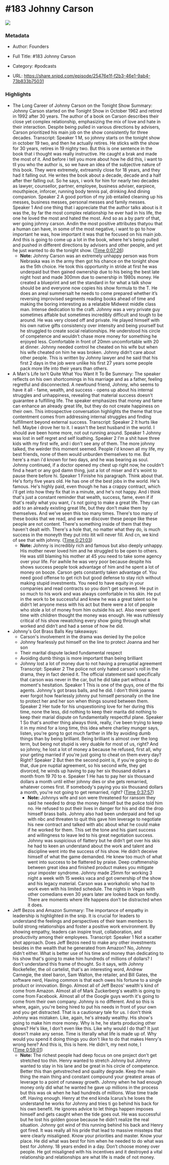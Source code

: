 # #183 Johnny Carson

![](https://wsrv.nl/?url=https%3A%2F%2Fimage.simplecastcdn.com%2Fimages%2F57933a1d-c5a9-4040-9aca-e766ae2ec0eb%2F721c2dd0-f766-4405-a701-dcd9179d4a5b%2F3000x3000%2F1495013501artwork.jpg%3Faid%3Drss_feed&w=100&h=100)

### Metadata

- Author: Founders
- Full Title: #183 Johnny Carson
- Category: #podcasts



- URL: https://share.snipd.com/episode/25476e1f-f2b3-46e1-9ab4-73b833b75031

### Highlights

- The Long Career of Johnny Carson on the Tonight Show
  Summary:
  Johnny Carson started on the Tonight Show in October 1962 and retired in 1992 after 30 years.
  The author of a book on Carson describes their close yet complex relationship, emphasizing the mix of love and hate in their interaction. Despite being pulled in various directions by advisers, Carson prioritized his main job on the show consistently for three decades.
  Transcript:
  Speaker 1
  M, so johnny starts on the tonight show in october 19 two, and then he actually retires. He sticks with the show for 30 years, retires in 19 nighty two. But this is one sentence in the book that i thought was really instructive. He caught a brak and made the most of it. And before i tell you more about how he did this, i want to tll you who the author is, so we have an idea of the subjective nature of this book. They were extremely, extreamily close for 18 years, and they had it falling out. He writes the book about a decade, decade and a half after ther falling out. So he says, i work for him for nearly two decades as lawyer, counsellor, partner, employee, business adviser, earpiece, mouthpiece, inforcer, running body tennis pal, drinking And dining companion.
  Speaker 2
  A good portion of my job entailed cleaning up his messes, business messes, personal messes and family messes.
  Speaker 1
  And one thing that i appreciate that the author talks about is it was the, by far the most complex relationship he ever had in his life, the one he loved the most and hated the most. And so as a by partr of that, wer going johnny carson. Andin the most positive attributes thatyou that a human can have, in some of the most negative, i want to go to how important he was, how important it was that he focused on his main job. And this is going to come up a lot in the book, where he's being pulled and pushed in different directions by advisers and other people, and yet he just wanted to do the tonight show. ([Time 0:07:26](https://share.snipd.com/snip/886bd6ab-0b7c-493b-b267-c04104ce0e25))
    - **Note:** Johnny Carson was an extremely unhappy person was from Nebraska was in the army then got his chance on the tonight show as the 5th choice. He took this opportunity in stride at first he was underpaid but then gained ownership due to his being the best late night host and made 300mm due to ownership in 1980s money. He created a blueprint and set the standard in for what a talk show should be and everyone now copies his show formula to the T. He does an areal summersalt he needs to come prepared whether it’s reversing improvised segments reading books ahead of time and making the boring interesting as a relatable Midwest middle class man. Intense dedication to the craft. Johnny was a very private guy sometimes affable but sometimes incredibly difficult and tough to be around. He was very closed off and private. He played himself with his own native gifts consistency over intensity and being yourself but he struggled to create social relationships. He understood his circle of competence and wouldn’t chase more money for something he enjoyed less. Comfortable in front of 20mm uncomfortable with 20 at dinner. Johnny needed control he cheated on his wife but when his wife cheated on him he was broken. Johnny didn’t care about other people. This is written by Johnny lawyer and he said that his first 2 days in the job were unlike his first 27 years some people pack more life into their years than others.
- A Man's Life Isn't Quite What You Want It To Be
  Summary:
  The speaker reflects on his own shortcomings in his marriage and as a father, feeling regretful and disconnected.
  A newfound friend, Johnny, who seems to have it all - fame, wealth, and success - opens up about his internal struggles and unhappiness, revealing that material success doesn't guarantee a fulfilling life. The speaker emphasizes that money and fame can enhance an already great life, but they do not create happiness on their own.
  This introspective conversation highlights the theme that true contentment comes from addressing internal struggles and finding fulfillment beyond external success.
  Transcript:
  Speaker 2
  It hurts like hell. Maybe i drove her to it. I wasn't the best husband in the world. I should ave been home more, not out running around.
  Speaker 1
  Johnny was lost in self regret and self loathing.
  Speaker 2
  I'm a shit have three kids with my first wife, and i don't see any of them. The more johnny talked, the weirder this moment seemed. People i'd known all my life, my best friends, none of them would unburden themselves to me. But here's a man i'd known for two days, and he was bearing as soul. Johnny continued, if a doctor opened my chest up right now, he couldn't find a heart or any god damn thing, just a lot of miser and it's woint to pause there before hi.
  Speaker 1
  Finishe his paragraph. Think about that. He's forty five years old. He has one of the best jobs in the world. He's famous. He's highly paid, even though he has a crappy contract, which i'll get into how they fix that in a minute, and he's not happy. And i think that's just a constant reminder that wealth, success, fame, even if if that's really what you want, i's not going to make a great life. They can add to an already existing great life, but they don't make them by themselves. And we've seen this too many times. There's too many of these books that we read, and we we discover these peope like these people are not content. There's something inside of them that they haven't dealt with. There's a hole that, no matter what they do, is much success in the moneyth they put into itit will never fill. And cn, we kind of see that with johnny. ([Time 0:21:03](https://share.snipd.com/snip/6d90f890-94d0-4c14-9857-b100af4dfed9))
    - **Note:** Johnny is incredibly rich and famous but also deeply unhappy. His mother never loved him and he struggled to be open to others. He was still blaming his mother at 45 you need to take some agency over your life. For awhile he was very poor because despite his shows success people took advantage of him and he spent a lot of money on booze. Carson gets constantly taken advantage of. You need good offense to get rich but good defense to stay rich without making stupid investments. You need to have equity in your companies and read contracts so you don’t get screwed. He put in so much to his work and was always comfortable in his skin. He put in the work to be successful and knew he was a great talent so he didn’t let anyone mess with his act but there were a lot of people who stole a lot of money from him outside his act. Also never spent time with children thought the money was enough. He was ruthlessly critical of his show rewatching every show going through what worked and didn’t and had a sense of how he did.
- Johnny's Got Brass Balls
  Key takeaways:
  - Carson's involvement in the drama was denied by the police
  - Johnny fearlessly put himself on the line to protect Joanna and her son
  - Their marital dispute lacked fundamental respect
  - Avoiding dumb things is more important than being brilliant
  - Johnny lost a lot of money due to not having a prenuptial agreement
  Transcript:
  Speaker 2
  The police not only hated carson's roll in the drama, they in fact denied it. The official statement said specifically that carson was never in the car, but he did take part without a moment's hesitation.
  Speaker 1
  This is one of the guys, one of the fbi agents. Johnny's got brass balls, and he did. I don't think joanna ever forgot how fearlessly johnny put himself personally on the line to protect her and her son when things soured between them.
  Speaker 2
  Her tude for his unquestioning love for her during this time, none the less, did nothing to keep their marita did nothing to keep their marial dispute on fundamentally respectful plane.
  Speaker 1
  So that's another thing always think, really, i've been trying to keep it in my mind for a long time, this idea where charliey munger says, listen, you're gong to got much farther in life by avoiding dumb things than by being brilliant. Being brilliant is almost over the long term, but being not stupid is very duable for most of us, right? And so johnny, he lost a lot of money a because he refused, first all, why your geting married if you're just going to cheat on them every day? Right?
  Speaker 2
  But then the second point is, if you're going to do that, due pre nuptial agreement, so his second wife, they get divorced, he winds up having to pay her six thousand dollars a month from 19 70 to e.
  Speaker 1
  He has to pay her six thousand dollars a month until either johnny dies or she gets remarried, whatever comes first. If somebody's paying you six thousand dollars a month, you're not going to get remarried, right? ([Time 0:37:57](https://share.snipd.com/snip/c721db5c-7014-4bc4-b879-baefc97ac97c))
    - **Note:** Johnnys wife and son were threatened for ransom they said he needed to drop the money himself but the police told him no. He refused to put their lives in danger for his and did the drop himself brass balls. Johnny also had been underpaid and fed up with nbc and threaten to quit this gave him leverage to negotiate his new contract and talked with abc about what he could make if he worked for them. This set the tone and his giant success and willingness to leave led to his great negotiation success. Johnny was suspicious of flattery but he didn’t get over his skis he had to keen an understand about the work and talent and discipline went into the success of his show. He didn’t deceive himself of what the game demanded. He knew too much of what went into success to be flattered by praise. Deep craftmenship between great idea and finished product makes you mitigate your imposter syndrome. Johnny made 25mm for working 3 night a week with 15 weeks vaca and got ownership of the show and his legacy material. Carson was a workaholic who had to work even with his limited schedule. The nights in Vegas with other comedians even 30 years later are looked back on fondly. There are moments where life happens don’t be distracted when it does.
- Jeff Bezos and Amazon
  Summary:
  The importance of empathy in leadership is highlighted in the snip.
  It is crucial for leaders to understand the feelings and perspectives of their team members to build strong relationships and foster a positive work environment. By showing empathy, leaders can inspire trust, collaboration, and productivity among their employees.
  Transcript:
  Speaker 1
  Not a scatter shot approach. Does Jeff Bezos need to make any other investments besides in the wealth that he generated from Amazon? No, Johnny didn't either. What is better use of his time and money than dedicating to his show that's going to make him hundreds of millions of dollars? I don't understand this frame of thought. So it says, with Johnny Rockefeller, the oil cartelist, that's an interesting word, Andrew Carnegie, the steel baron, Sam Walton, the retailer, and Bill Gates, the software nerd, Having common is that each owes his fortune to a single product or innovation. Bingo. Almost all of Jeff Bezos' wealth's kind of come from Amazon. Almost all of Mark Zuckerberg's wealth is going to come from Facebook. Almost all of the Google guys worth it's going to come from their own company. Johnny is no different. And so this is where, again, you're being hired to put his needs in front of your own and you get distracted. That is a cautionary tale for us. I don't think Johnny was mistaken. Like, again, he's already wealthy. His show's going to make him more money. Why is he, he starts producing other shows? He's like, I don't even like this. Like why would I do that? It just doesn't make any sense. Time is literally what life is made up of. Why would you spend it doing things you don't like to do that makes Henry's wrong here? And this is, this is here. He didn't, my next note, I ([Time 0:59:01](https://share.snipd.com/snip/c670719d-e586-4c6d-b055-83a4669b4d07))
    - **Note:** The richest people had deep focus on one project don’t get stretched too thin. Henry wanted to stretch Johnny but Johnny wanted to stay in his lane and be great in his circle of competence. Better this than getvstreched and quality degrade. Keep the main thing the main thing and constant compound your greatest areas of leverage to a point of runaway growth. Johnny when he had enough money only did what he wanted he gave up millions in the process but this was ok when he had hundreds of millions. Wise time trade off. Having enough. Henry at the end kinda Icarus’s he loses the understand he works for Johnny and tries ti go behind his back for his own benefit. He ignores advice to let things happen imposes himself and gets caught when the tide goes out. He was successful but he lost his golden goose because he didn’t realize the real situation. Johnny got wind of this running behind his back and Henry got fired. It was really all his pride that lead to massive missteps that were clearly misaligned. Know your priorities and master. Know your place. He did what was best for him when he needed to do what was best for Johnny. 18 years ended in a day. Don’t choose money over people. He got misaligned with his incentives and it destroyed a vital relationship and relationships are what life is made of not money.
